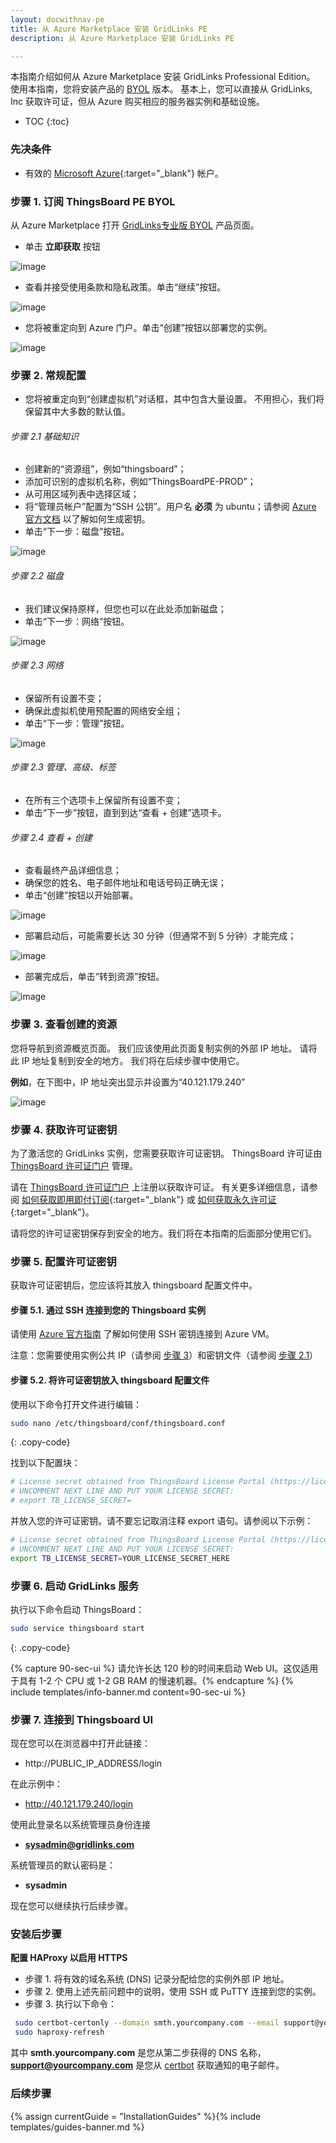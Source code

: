 ```yaml
---
layout: docwithnav-pe
title: 从 Azure Marketplace 安装 GridLinks PE
description: 从 Azure Marketplace 安装 GridLinks PE

---
```


本指南介绍如何从 Azure Marketplace 安装 GridLinks Professional Edition。
使用本指南，您将安装产品的 [BYOL](https://docs.microsoft.com/en-us/azure/marketplace/marketplace-faq-publisher-guide#pricing-and-payment) 版本。
基本上，您可以直接从 GridLinks, Inc 获取许可证，但从 Azure 购买相应的服务器实例和基础设施。

* TOC
{:toc}

### 先决条件

- 有效的 [Microsoft Azure](https://azure.microsoft.com){:target="_blank"} 帐户。

### 步骤 1. 订阅 ThingsBoard PE BYOL

从 Azure Marketplace 打开 [ GridLinks专业版 BYOL](https://azuremarketplace.microsoft.com/en-us/marketplace/apps/things-board.tb-pe-byol) 产品页面。

- 单击 **立即获取** 按钮

![image](/images/user-guide/install/azure-marketplace/get-it-now.png)

- 查看并接受使用条款和隐私政策。单击“继续”按钮。

![image](/images/user-guide/install/azure-marketplace/continue.png)

- 您将被重定向到 Azure 门户。单击“创建”按钮以部署您的实例。

![image](/images/user-guide/install/azure-marketplace/create.png)

### 步骤 2. 常规配置

- 您将被重定向到“创建虚拟机”对话框，其中包含大量设置。
不用担心，我们将保留其中大多数的默认值。

###### 步骤 2.1 基础知识

- 创建新的“资源组”，例如“thingsboard”；
- 添加可识别的虚拟机名称，例如“ThingsBoardPE-PROD”；
- 从可用区域列表中选择区域；
- 将“管理员帐户”配置为“SSH 公钥”。用户名 **必须** 为 ubuntu；请参阅 [Azure 官方文档](https://docs.microsoft.com/en-us/azure/virtual-machines/linux/ssh-from-windows) 以了解如何生成密钥。
- 单击“下一步：磁盘”按钮。

![image](/images/user-guide/install/azure-marketplace/config-basics.png)

###### 步骤 2.2 磁盘

- 我们建议保持原样，但您也可以在此处添加新磁盘；
- 单击“下一步：网络”按钮。

![image](/images/user-guide/install/azure-marketplace/config-disks.png)

###### 步骤 2.3 网络

- 保留所有设置不变；
- 确保此虚拟机使用预配置的网络安全组；
- 单击“下一步：管理”按钮。

![image](/images/user-guide/install/azure-marketplace/config-networking.png)

###### 步骤 2.3 管理、高级、标签

- 在所有三个选项卡上保留所有设置不变；
- 单击“下一步”按钮，直到到达“查看 + 创建”选项卡。

###### 步骤 2.4 查看 + 创建

- 查看最终产品详细信息；
- 确保您的姓名、电子邮件地址和电话号码正确无误；
- 单击“创建”按钮以开始部署。

![image](/images/user-guide/install/azure-marketplace/config-review.png)

- 部署启动后，可能需要长达 30 分钟（但通常不到 5 分钟）才能完成；

![image](/images/user-guide/install/azure-marketplace/launch-progress.png)

- 部署完成后，单击“转到资源”按钮。

![image](/images/user-guide/install/azure-marketplace/launch-completed.png)

### 步骤 3. 查看创建的资源

您将导航到资源概览页面。
我们应该使用此页面复制实例的外部 IP 地址。
请将此 IP 地址复制到安全的地方。
我们将在后续步骤中使用它。

**例如**，在下图中，IP 地址突出显示并设置为“40.121.179.240”

![image](/images/user-guide/install/azure-marketplace/resource-overview.png)

### 步骤 4. 获取许可证密钥

为了激活您的 GridLinks 实例，您需要获取许可证密钥。
ThingsBoard 许可证由 [ThingsBoard 许可证门户](https://license.thingsboard.io/signup) 管理。

请在 [ThingsBoard 许可证门户](https://license.thingsboard.io/signup) 上注册以获取许可证。
有关更多详细信息，请参阅 [如何获取即用即付订阅](https://www.youtube.com/watch?v=dK-QDFGxWek){:target="_blank"} 或 [如何获取永久许可证](https://www.youtube.com/watch?v=GPe0lHolWek){:target="_blank"}。

请将您的许可证密钥保存到安全的地方。我们将在本指南的后面部分使用它们。

### 步骤 5. 配置许可证密钥

获取许可证密钥后，您应该将其放入 thingsboard 配置文件中。

#### 步骤 5.1. 通过 SSH 连接到您的 Thingsboard 实例

请使用 [Azure 官方指南](https://docs.microsoft.com/en-us/azure/virtual-machines/linux/ssh-from-windows) 了解如何使用 SSH 密钥连接到 Azure VM。

注意：您需要使用实例公共 IP（请参阅 [步骤 3](/docs/user-guide/install/pe/cluster/azure-from-markeplace/#step-3-review-created-resource)）和密钥文件（请参阅 [步骤 2.1](/docs/user-guide/install/pe/cluster/azure-from-markeplace/#step-21-basics)）

#### 步骤 5.2. 将许可证密钥放入 thingsboard 配置文件

使用以下命令打开文件进行编辑：

```bash 
sudo nano /etc/thingsboard/conf/thingsboard.conf
```
{: .copy-code}

找到以下配置块：

```bash
# License secret obtained from ThingsBoard License Portal (https://license.thingsboard.io)
# UNCOMMENT NEXT LINE AND PUT YOUR LICENSE SECRET:
# export TB_LICENSE_SECRET=
```

并放入您的许可证密钥。请不要忘记取消注释 export 语句。请参阅以下示例：

```bash
# License secret obtained from ThingsBoard License Portal (https://license.thingsboard.io)
# UNCOMMENT NEXT LINE AND PUT YOUR LICENSE SECRET:
export TB_LICENSE_SECRET=YOUR_LICENSE_SECRET_HERE
```

### 步骤 6. 启动 GridLinks 服务

执行以下命令启动 ThingsBoard：

```bash
sudo service thingsboard start
```
{: .copy-code}

{% capture 90-sec-ui %}
请允许长达 120 秒的时间来启动 Web UI。这仅适用于具有 1-2 个 CPU 或 1-2 GB RAM 的慢速机器。{% endcapture %}
{% include templates/info-banner.md content=90-sec-ui %}

### 步骤 7. 连接到 Thingsboard UI

现在您可以在浏览器中打开此链接：

- http://PUBLIC_IP_ADDRESS/login

在此示例中：

- http://40.121.179.240/login

使用此登录名以系统管理员身份连接

- **sysadmin@gridlinks.com**

系统管理员的默认密码是：

- **sysadmin**

现在您可以继续执行后续步骤。

### 安装后步骤

**配置 HAProxy 以启用 HTTPS**

* 步骤 1. 将有效的域名系统 (DNS) 记录分配给您的实例外部 IP 地址。
* 步骤 2. 使用上述先前问题中的说明，使用 SSH 或 PuTTY 连接到您的实例。
* 步骤 3. 执行以下命令：
```bash
 sudo certbot-certonly --domain smth.yourcompany.com --email support@yourcompany.com
 sudo haproxy-refresh
 ```
其中 **smth.yourcompany.com** 是您从第二步获得的 DNS 名称，**support@yourcompany.com** 是您从 [certbot](https://certbot.eff.org/) 获取通知的电子邮件。

### 后续步骤

{% assign currentGuide = "InstallationGuides" %}{% include templates/guides-banner.md %}